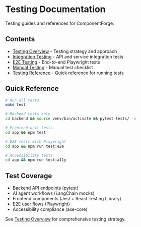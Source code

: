 # Testing Documentation

Testing guides and references for ComponentForge.

## Contents

- [Testing Overview](./overview.md) - Testing strategy and approach
- [Integration Testing](./integration-testing.md) - API and service integration tests
- [E2E Testing](./e2e-testing.md) - End-to-end Playwright tests
- [Manual Testing](./manual-testing.md) - Manual test checklist
- [Testing Reference](./reference.md) - Quick reference for running tests

## Quick Reference

```bash
# Run all tests
make test

# Backend tests only
cd backend && source venv/bin/activate && pytest tests/ -v

# Frontend unit tests
cd app && npm test

# E2E tests with Playwright
cd app && npm run test:e2e

# Accessibility tests
cd app && npm run test:a11y
```

## Test Coverage

- Backend API endpoints (pytest)
- AI agent workflows (LangChain mocks)
- Frontend components (Jest + React Testing Library)
- E2E user flows (Playwright)
- Accessibility compliance (axe-core)

See [Testing Overview](./overview.md) for comprehensive testing strategy.
